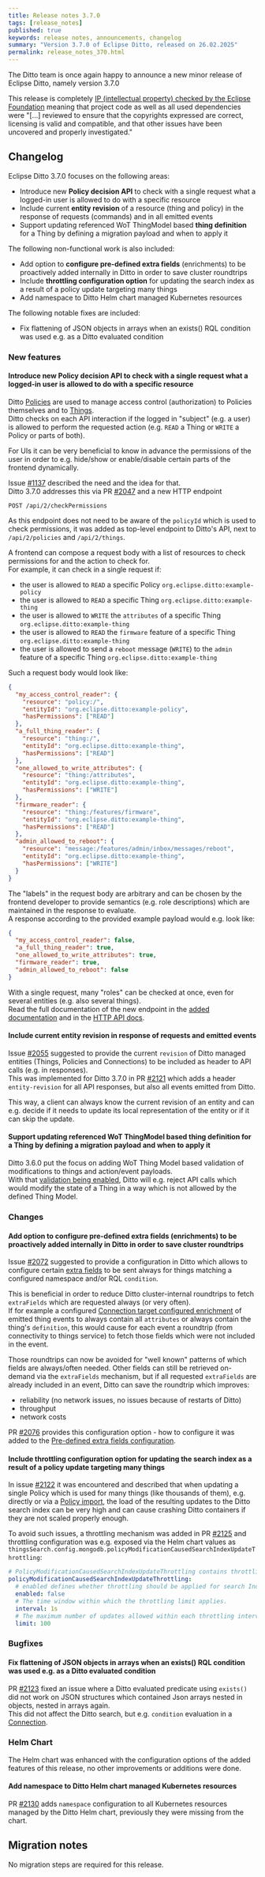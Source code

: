 ```yaml
---
title: Release notes 3.7.0
tags: [release_notes]
published: true
keywords: release notes, announcements, changelog
summary: "Version 3.7.0 of Eclipse Ditto, released on 26.02.2025"
permalink: release_notes_370.html
---
```


The Ditto team is once again happy to announce a new minor release of Eclipse Ditto, namely version 3.7.0

This release is completely [IP (intellectual property) checked by the Eclipse Foundation](https://www.eclipse.org/projects/handbook/#ip)
meaning that project code as well as all used dependencies were "[...] reviewed to ensure that the copyrights
expressed are correct, licensing is valid and compatible, and that other issues have been uncovered and properly
investigated."


## Changelog

Eclipse Ditto 3.7.0 focuses on the following areas:

* Introduce new **Policy decision API** to check with a single request what a logged-in user is allowed to do with a specific resource
* Include current **entity revision** of a resource (thing and policy) in the response of requests (commands) and in all emitted events
* Support updating referenced WoT ThingModel based **thing definition** for a Thing by defining a migration payload and when to apply it

The following non-functional work is also included:

* Add option to **configure pre-defined extra fields** (enrichments) to be proactively added internally in Ditto in order to save cluster roundtrips
* Include **throttling configuration option** for updating the search index as a result of a policy update targeting many things
* Add namespace to Ditto Helm chart managed Kubernetes resources

The following notable fixes are included:

* Fix flattening of JSON objects in arrays when an exists() RQL condition was used e.g. as a Ditto evaluated condition

### New features

#### Introduce new Policy decision API to check with a single request what a logged-in user is allowed to do with a specific resource

Ditto [Policies](basic-policy.html) are used to manage access control (authorization) to Policies themselves and to 
[Things](basic-thing.html).  
Ditto checks on each API interaction if the logged in "subject" (e.g. a user) is allowed to perform the requested action 
(e.g. `READ` a Thing or `WRITE` a Policy or parts of both).

For UIs it can be very beneficial to know in advance the permissions of the user in order to e.g. hide/show or enable/disable 
certain parts of the frontend dynamically.

Issue [#1137](https://github.com/eclipse-ditto/ditto/issues/1137) described the need and the idea for that.  
Ditto 3.7.0 addresses this via PR [#2047](https://github.com/eclipse-ditto/ditto/pull/2047) and a new HTTP endpoint  
```
POST /api/2/checkPermissions
```

As this endpoint does not need to be aware of the `policyId` which is used to check permissions, it was added as top-level
endpoint to Ditto's API, next to `/api/2/policies` and `/api/2/things`.

A frontend can compose a request body with a list of resources to check permissions for and the action to check for.  
For example, it can check in a single request if:
* the user is allowed to `READ` a specific Policy `org.eclipse.ditto:example-policy`
* the user is allowed to `READ` a specific Thing `org.eclipse.ditto:example-thing`
* the user is allowed to `WRITE` the `attributes` of a specific Thing `org.eclipse.ditto:example-thing`
* the user is allowed to `READ` the `firmware` feature of a specific Thing `org.eclipse.ditto:example-thing`
* the user is allowed to send a `reboot` message (`WRITE`) to the `admin` feature of a specific Thing `org.eclipse.ditto:example-thing`

Such a request body would look like:
```json
{
  "my_access_control_reader": {
    "resource": "policy:/",
    "entityId": "org.eclipse.ditto:example-policy",
    "hasPermissions": ["READ"]
  },
  "a_full_thing_reader": {
    "resource": "thing:/",
    "entityId": "org.eclipse.ditto:example-thing",
    "hasPermissions": ["READ"]
  },
  "one_allowed_to_write_attributes": {
    "resource": "thing:/attributes",
    "entityId": "org.eclipse.ditto:example-thing",
    "hasPermissions": ["WRITE"]
  },
  "firmware_reader": {
    "resource": "thing:/features/firmware",
    "entityId": "org.eclipse.ditto:example-thing",
    "hasPermissions": ["READ"]
  },
  "admin_allowed_to_reboot": {
    "resource": "message:/features/admin/inbox/messages/reboot",
    "entityId": "org.eclipse.ditto:example-thing",
    "hasPermissions": ["WRITE"]
  }
}
```

The "labels" in the request body are arbitrary and can be chosen by the frontend developer to provide semantics (e.g. role descriptions) 
which are maintained in the response to evaluate.  
A response according to the provided example payload would e.g. look like:
```json
{
  "my_access_control_reader": false,
  "a_full_thing_reader": true,
  "one_allowed_to_write_attributes": true,
  "firmware_reader": true,
  "admin_allowed_to_reboot": false
}
```

With a single request, many "roles" can be checked at once, even for several entities (e.g. also several things).  
Read the full documentation of the new endpoint in the [added documentation](basic-auth-checkpermissions.html) and in the
[HTTP API docs](http-api-doc.html#/Policies/post_api_2_checkPermissions).


#### Include current entity revision in response of requests and emitted events

Issue [#2055](https://github.com/eclipse-ditto/ditto/issues/2055) suggested to provide the current `revision` of Ditto
managed entities (Things, Policies and Connections) to be included as header to API calls (e.g. in responses).  
This was implemented for Ditto 3.7.0 in PR [#2121](https://github.com/eclipse-ditto/ditto/pull/2121) which adds a header
`entity-revision` for all API responses, but also all events emitted from Ditto.

This way, a client can always know the current revision of an entity and can e.g. decide if it needs to update its local
representation of the entity or if it can skip the update.

#### Support updating referenced WoT ThingModel based thing definition for a Thing by defining a migration payload and when to apply it

Ditto 3.6.0 put the focus on adding WoT Thing Model based validation of modifications to things and action/event payloads.  
With that [validation being enabled](basic-wot-integration.html#configuration-of-thing-model-based-validation), Ditto will
e.g. reject API calls which would modify the state of a Thing in a way which is not allowed by the defined Thing Model.


### Changes

#### Add option to configure pre-defined extra fields (enrichments) to be proactively added internally in Ditto in order to save cluster roundtrips

Issue [#2072](https://github.com/eclipse-ditto/ditto/issues/2072) suggested to provide a configuration in Ditto which
allows to configure certain [extra fields](basic-enrichment.html) to be sent always for things matching a configured namespace and/or RQL `condition`.  

This is beneficial in order to reduce Ditto cluster-internal roundtrips to fetch `extraFields` which are requested always (or very often).  
If for example a configured [Connection target configured enrichment](basic-connections.html#target-topics-and-enrichment) of 
emitted thing events to always contain all `attributes` or always contain the thing's `definition`, this would cause for each
event a roundtrip (from connectivity to things service) to fetch those fields which were not included in the event.

Those roundtrips can now be avoided for "well known" patterns of which fields are always/often needed. Other fields can still
be retrieved on-demand via the `extraFields` mechanism, but if all requested `extraFields` are already included in an event, 
Ditto can save the roundtrip which improves:  
* reliability (no network issues, no issues because of restarts of Ditto)
* throughput
* network costs

PR [#2076](https://github.com/eclipse-ditto/ditto/pull/2076) provides this configuration option - how to configure it was
added to the [Pre-defined extra fields configuration](installation-operating.html#pre-defined-extra-fields-configuration).

#### Include throttling configuration option for updating the search index as a result of a policy update targeting many things

In issue [#2122](https://github.com/eclipse-ditto/ditto/issues/2122) it was encountered and described that when updating
a single Policy which is used for many things (like thousands of them), e.g. directly or via a [Policy import](basic-policy.html#policy-imports), 
the load of the resulting updates to the Ditto search index can be very high and can cause crashing Ditto containers if
they are not scaled properly enough.

To avoid such issues, a throttling mechanism was added in PR [#2125](https://github.com/eclipse-ditto/ditto/pull/2125) and 
throttling configuration was e.g. exposed via the Helm chart values as 
`thingsSearch.config.mongodb.policyModificationCausedSearchIndexUpdateThrottling`:
```yaml
# PolicyModificationCausedSearchIndexUpdateThrottling contains throttling configuration for the search Index update after a policy update
policyModificationCausedSearchIndexUpdateThrottling:
  # enabled defines whether throttling should be applied for search Index update after a policy update.
  enabled: false
  # The time window within which the throttling limit applies.
  interval: 1s
  # The maximum number of updates allowed within each throttling interval.
  limit: 100
```


### Bugfixes

#### Fix flattening of JSON objects in arrays when an exists() RQL condition was used e.g. as a Ditto evaluated condition

PR [#2123](https://github.com/eclipse-ditto/ditto/pull/2123) fixed an issue where a Ditto evaluated predicate using `exists()`
did not work on JSON structures which contained Json arrays nested in objects, nested in arrays again.  
This did not affect the Ditto search, but e.g. `condition` evaluation in a [Connection](basic-connections.html).


### Helm Chart

The Helm chart was enhanced with the configuration options of the added features of this release, no other improvements
or additions were done.

#### Add namespace to Ditto Helm chart managed Kubernetes resources

PR [#2130](https://github.com/eclipse-ditto/ditto/pull/2130) adds `namespace` configuration to all Kubernetes resources
managed by the Ditto Helm chart, previously they were missing from the chart.


## Migration notes

No migration steps are required for this release.
